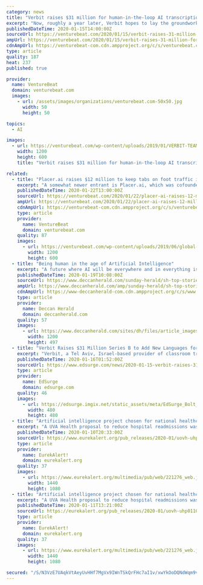 ```yaml
---
category: news
title: "Verbit raises $31 million for human-in-the-loop AI transcription tech"
excerpt: "Now, roughly a year later, Verbit hopes to lay the groundwork for growth with an infusion of fresh capital. Verbit today announced the close of a $31 million ... a human-in-the-loop transcription ..."
publishedDateTime: 2020-01-15T14:00:00Z
sourceUrl: https://venturebeat.com/2020/01/15/verbit-raises-31-million-for-human-in-the-loop-ai-transcription-tech/
ampUrl: https://venturebeat.com/2020/01/15/verbit-raises-31-million-for-human-in-the-loop-ai-transcription-tech/amp/
cdnAmpUrl: https://venturebeat-com.cdn.ampproject.org/c/s/venturebeat.com/2020/01/15/verbit-raises-31-million-for-human-in-the-loop-ai-transcription-tech/amp/
type: article
quality: 187
heat: 237
published: true

provider:
  name: VentureBeat
  domain: venturebeat.com
  images:
    - url: /assets/images/organizations/venturebeat.com-50x50.jpg
      width: 50
      height: 50

topics:
  - AI

images:
  - url: https://venturebeat.com/wp-content/uploads/2019/01/VERBIT-TEAM-e1578858528453.jpg?fit=1200%2C600&strip=all
    width: 1200
    height: 600
    title: "Verbit raises $31 million for human-in-the-loop AI transcription tech"

related:
  - title: "Placer.ai raises $12 million to keep tabs on foot traffic in real time"
    excerpt: "A somewhat newer entrant is Placer.ai, which was cofounded in 2016 by Noam Ben-Zvi, Oded Fossfeld, Ofir Lemel, and Zohar Bar-Yehuda. It might not rival location data giants like FourSquare and ThinkNear, but it managed to nab $12 million this week in a funding round led by BV Capital with participation from Aleph, Reciprocal Ventures ..."
    publishedDateTime: 2020-01-22T13:00:00Z
    sourceUrl: https://venturebeat.com/2020/01/22/placer-ai-raises-12-million-to-keep-tabs-on-foot-traffic-in-real-time/
    ampUrl: https://venturebeat.com/2020/01/22/placer-ai-raises-12-million-to-keep-tabs-on-foot-traffic-in-real-time/amp/
    cdnAmpUrl: https://venturebeat-com.cdn.ampproject.org/c/s/venturebeat.com/2020/01/22/placer-ai-raises-12-million-to-keep-tabs-on-foot-traffic-in-real-time/amp/
    type: article
    provider:
      name: VentureBeat
      domain: venturebeat.com
    quality: 87
    images:
      - url: https://venturebeat.com/wp-content/uploads/2019/06/global-e1579243388331.jpg?fit=1200%2C600&strip=all
        width: 1200
        height: 600
  - title: "Being human in the age of Artificial Intelligence"
    excerpt: "A future where AI will be everywhere and in everything is coming sooner than we think and we need to be prepared like boy scouts advise us to."
    publishedDateTime: 2020-01-19T10:08:00Z
    sourceUrl: https://www.deccanherald.com/sunday-herald/sh-top-stories/being-human-in-the-age-of-artificial-intelligence-795461.html
    ampUrl: https://www.deccanherald.com/amp/sunday-herald/sh-top-stories/being-human-in-the-age-of-artificial-intelligence-795461.html
    cdnAmpUrl: https://www-deccanherald-com.cdn.ampproject.org/c/s/www.deccanherald.com/amp/sunday-herald/sh-top-stories/being-human-in-the-age-of-artificial-intelligence-795461.html
    type: article
    provider:
      name: Deccan Herald
      domain: deccanherald.com
    quality: 57
    images:
      - url: https://www.deccanherald.com/sites/dh/files/article_images/2020/01/19/file78uvgzoba0mwflzi1oj-1579426179.jpg
        width: 1200
        height: 497
  - title: "Verbit Raises $31 Million Series B to Add New Languages for Speech Recognition Product"
    excerpt: "Verbit, a Tel Aviv, Israel-based provider of classroom transcription and captioning services through speech recognition, has raised a $31 million Series B round. Growth equity firm Stripes led the round. Viola Ventures, Vertex Ventures, HV Ventures, Oryzn Capital and ClalTech participated. Founded in 2017, Verbit plans to spend the money toward ..."
    publishedDateTime: 2020-01-16T01:52:00Z
    sourceUrl: https://www.edsurge.com/news/2020-01-15-verbit-raises-31-million-series-b-to-add-new-languages-for-speech-recognition-product
    type: article
    provider:
      name: EdSurge
      domain: edsurge.com
    quality: 46
    images:
      - url: https://edsurge.imgix.net/static_assets/meta/EdSurge_Bolt_Green.png?auto=compress%2Cformat&w=480&h=480&fit=crop
        width: 480
        height: 480
  - title: "Artificial intelligence project chosen for national healthcare competition - with $1 million on the line"
    excerpt: "A UVA Health proposal to reduce hospital readmissions was among 25 submissions chosen - from more than 300 applications - for a national competition seeking ideas on how artificial intelligence can improve healthcare. The UVA Health data science team will compete alongside proposals from organizations that include IBM and Mayo Clinic in the ..."
    publishedDateTime: 2020-01-10T20:33:00Z
    sourceUrl: https://www.eurekalert.org/pub_releases/2020-01/uovh-uhp011020.php
    type: article
    provider:
      name: EurekAlert!
      domain: eurekalert.org
    quality: 37
    images:
      - url: https://www.eurekalert.org/multimedia/pub/web/221276_web.jpg
        width: 1440
        height: 1080
  - title: "Artificial intelligence project chosen for national healthcare competition - with $1 million on the line"
    excerpt: "A UVA Health proposal to reduce hospital readmissions was among 25 submissions chosen - from more than 300 applications - for a national competition seeking ideas on how artificial intelligence can improve healthcare. The UVA Health data science team will compete alongside proposals from organizations that include IBM and Mayo Clinic in the ..."
    publishedDateTime: 2020-01-11T13:21:00Z
    sourceUrl: https://eurekalert.org/pub_releases/2020-01/uovh-uhp011020.php
    type: article
    provider:
      name: EurekAlert!
      domain: eurekalert.org
    quality: 37
    images:
      - url: https://www.eurekalert.org/multimedia/pub/web/221276_web.jpg
        width: 1440
        height: 1080

secured: "/S/N3VzE7UAqkVtAeyUvHHf7MgVx9IWnTSkQrFHc7aI1v/xwYkOoDQNdWqm9vYjo+N+KpGPBgEDyPqIlzubNZyU/YiAyrH+VXTNaFbg3RAjTFS62IJGS6ru3pi3nxzmIpJ7p9Bc7NuKb77eECzMLE74bizG5xL0BM1GtQwO2+lOrII8ncICc8cZfDuDK8MTAVJznNzwAJkoW8BsTYZzZIhm/QBK6PM6mqJBjrdZ+v9QuIzAEiVpdI6/ofO+8OOvbuzgxpGkwJvh9pmvQO6cNUaGWH5OKt6dh2TXAaF4Jn/KhmpPmIq1CoBjLSbDCgRwz;Hdbxs/t11IxEpemTDq2bwg=="
---
```


